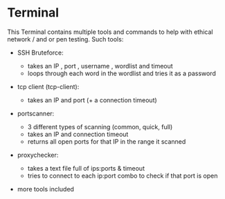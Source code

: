 # Terminal
This Terminal contains multiple tools and commands to help with ethical network / and or pen testing.
Such tools:
  - SSH Bruteforce:
    - takes an IP , port , username , wordlist and timeout
    - loops through each word in the wordlist and tries it as a password
  
  - tcp client (tcp-client):
    - takes an IP and port (+ a connection timeout)
  
  - portscanner:
    - 3 different types of scanning (common, quick, full)
    - takes an IP and connection timeout
    - returns all open ports for that IP in the range it scanned
    
  - proxychecker:
    - takes a text file full of ips:ports & timeout
    - tries to connect to each ip:port combo to check if that port is open
  
  - more tools included
